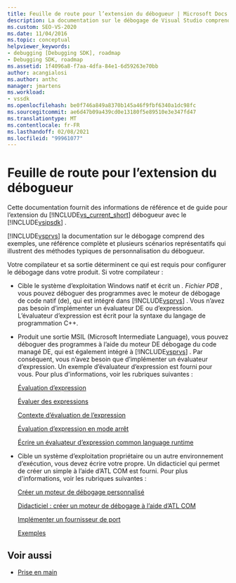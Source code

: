 ```yaml
---
title: Feuille de route pour l’extension du débogueur | Microsoft Docs
description: La documentation sur le débogage de Visual Studio comprend des exemples, une référence et plusieurs scénarios qui illustrent des méthodes typiques pour personnaliser le débogueur.
ms.custom: SEO-VS-2020
ms.date: 11/04/2016
ms.topic: conceptual
helpviewer_keywords:
- debugging [Debugging SDK], roadmap
- Debugging SDK, roadmap
ms.assetid: 1f4096a8-f7aa-4dfa-84e1-6d59263e70bb
author: acangialosi
ms.author: anthc
manager: jmartens
ms.workload:
- vssdk
ms.openlocfilehash: be0f746a849a8370b145a46f9fbf6340a1dc98fc
ms.sourcegitcommit: ae6d47b09a439cd0e13180f5e89510e3e347fd47
ms.translationtype: MT
ms.contentlocale: fr-FR
ms.lasthandoff: 02/08/2021
ms.locfileid: "99961077"
---
```

# <a name="roadmap-for-extending-the-debugger"></a>Feuille de route pour l’extension du débogueur
Cette documentation fournit des informations de référence et de guide pour l’extension du [!INCLUDE[vs_current_short](../../code-quality/includes/vs_current_short_md.md)] débogueur avec le [!INCLUDE[vsipsdk](../../extensibility/includes/vsipsdk_md.md)] .

 [!INCLUDE[vsprvs](../../code-quality/includes/vsprvs_md.md)] la documentation sur le débogage comprend des exemples, une référence complète et plusieurs scénarios représentatifs qui illustrent des méthodes typiques de personnalisation du débogueur.

 Votre compilateur et sa sortie déterminent ce qui est requis pour configurer le débogage dans votre produit. Si votre compilateur :

- Cible le système d’exploitation Windows natif et écrit un *. Fichier PDB* , vous pouvez déboguer des programmes avec le moteur de débogage de code natif (de), qui est intégré dans [!INCLUDE[vsprvs](../../code-quality/includes/vsprvs_md.md)] . Vous n’avez pas besoin d’implémenter un évaluateur DE ou d’expression. L’évaluateur d’expression est écrit pour la syntaxe du langage de programmation C++.

- Produit une sortie MSIL (Microsoft Intermediate Language), vous pouvez déboguer des programmes à l’aide du moteur DE débogage du code managé DE, qui est également intégré à [!INCLUDE[vsprvs](../../code-quality/includes/vsprvs_md.md)] . Par conséquent, vous n’avez besoin que d’implémenter un évaluateur d’expression. Un exemple d’évaluateur d’expression est fourni pour vous. Pour plus d'informations, voir les rubriques suivantes :

   [Évaluation d’expression](../../extensibility/debugger/expression-evaluation-visual-studio-debugging-sdk.md)

   [Évaluer des expressions](../../extensibility/debugger/evaluating-expressions.md)

   [Contexte d’évaluation de l’expression](../../extensibility/debugger/expression-evaluation-context.md)

   [Évaluation d’expression en mode arrêt](../../extensibility/debugger/expression-evaluation-in-break-mode.md)

   [Écrire un évaluateur d’expression common language runtime](../../extensibility/debugger/writing-a-common-language-runtime-expression-evaluator.md)

- Cible un système d’exploitation propriétaire ou un autre environnement d’exécution, vous devez écrire votre propre. Un didacticiel qui permet de créer un simple à l’aide d’ATL COM est fourni. Pour plus d'informations, voir les rubriques suivantes :

   [Créer un moteur de débogage personnalisé](../../extensibility/debugger/creating-a-custom-debug-engine.md)

   [Didacticiel : créer un moteur de débogage à l’aide d’ATL COM](/previous-versions/bb147024(v=vs.90))

   [Implémenter un fournisseur de port](../../extensibility/debugger/implementing-a-port-supplier.md)

   [Exemples](../../extensibility/debugger/visual-studio-debugging-samples.md)

## <a name="see-also"></a>Voir aussi
- [Prise en main](../../extensibility/debugger/getting-started-with-debugger-extensibility.md)